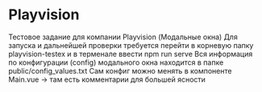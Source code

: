 # Playvision
Тестовое задание для компании Playvision (Модальные окна)
Для запуска и дальнейшей проверки требуется перейти в корневую папку playvision-testex и в терменале ввести npm run serve
Вся информация по конфигурации (config) модального окна находится в папке public/config_values.txt
Сам конфиг можно менять в компоненте Main.vue -> там есть комментарии для большей ясности
